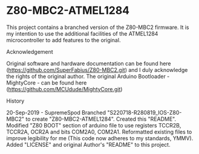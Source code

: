 # Z80-MBC2-ATMEL1284
This project contains a branched version of the Z80-MBC2 firmware.
It is my intention to use the additional facilities of the ATMEL1284 microcontroller to add features to the original.

Acknowledgement

Original software and hardware documentation can be found here (https://github.com/SuperFabius/Z80-MBC2.git) 
and I duly acknowledge the rights of the original author.  The original Arduino Bootloader - MightyCore - 
can be found here (https://github.com/MCUdude/MightyCore.git)

History

20-Sep-2019 - SupremeSpod 
	Branched "S220718-R280819_IOS-Z80-MBC2" to create "Z80-MBC2-ATMEL1284".
	Created this "README".
	Modified "Z80 BOOT" section of arduino file to use registers TCCR2B, TCCR2A, OCR2A and bits COM2A0, COM2A1.
	Reformatted existing files to improve legibility for me (This code now adheres to my standards, YMMV).
	Added "LICENSE" and original Author's "README" to this project.

